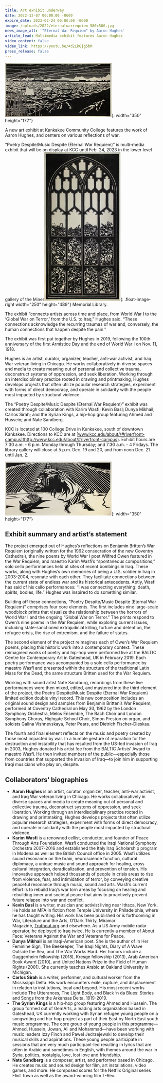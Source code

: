 ```yaml
---
title: Art exhibit underway
date: 2022-12-07 00:00:00 -0600
expire_date: 2023-02-24 00:00:00 -0600
image: /uploads/2022/eternalwarrequiem-580x580.jpg
news_image_alt: '"Eternal War Requiem" by Aaron Hughes'
article_lead: Multimedia exhibit features Aaron Hughes
video_content: false
video_link: https://youtu.be/4d2LkGjg5bM
press_release: false
---
```

![](/uploads/2022/dies-irae-but-i-was-looking-at-the-permanent-stars.jpg){: width="350" height="177"}

A new art exhibit at Kankakee Community College features the work of Aaron Hughes, and centers on various reflections of war.

“Poetry Despite/Music Despite (Eternal War Requiem)” is multi-media exhibit that will be on display at KCC until Feb. 24, 2023 in the lower level gallery of the Miner![“Requiem aeternam, Anthem for Doomed Youth” by Aaron Hughes](/uploads/2022/requiemaeternam-anthemfordoomedyouth-250x489.jpg "“Requiem aeternam, Anthem for Doomed Youth” by Aaron Hughes"){: .float-image-right width="250" height="489"} Memorial Library.

The exhibit “connects artists across time and place, from World War I to the ‘Global War on Terror,’ from the U.S. to Iraq,” Hughes said. “These connections acknowledge the recurring traumas of war and, conversely, the human connections that happen despite the pain.”

The exhibit was first put together by Hughes in 2019, following the 100th anniversary of the first Armistice Day and the end of World War I on Nov. 11, 1918.

Hughes is an artist, curator, organizer, teacher, anti-war activist, and Iraq War veteran living in Chicago. He works collaboratively in diverse spaces and media to create meaning out of personal and collective trauma, deconstruct systems of oppression, and seek liberation. Working through an interdisciplinary practice rooted in drawing and printmaking, Hughes develops projects that often utilize popular research strategies, experiment with forms of direct democracy, and operate in solidarity with the people most impacted by structural violence.

The “Poetry Despite/Music Despite (Eternal War Requiem)” exhibit was created through collaboration with Karim Wasfi; Kevin Basl; Dunya Mikhail; Carlos Sirah; and the Syrian Kings, a hip-hop group featuring Ahmed and Hussein; and Nate Sandberg.

KCC is located at 100 College Drive in Kankakee, south of downtown Kankakee. Directions to KCC are at&nbsp;[www.kcc.edu/about/\#riverfront-campus](http://www.kcc.edu/about/#riverfront-campus). Exhibit hours are 7:30 a.m. - 6 p.m. Monday through Thursday; and 7:30 a.m. - 4 Fridays. The library gallery will close at 5 p.m. Dec. 19 and 20, and from noon Dec. 21 until Jan. 2.

![](/uploads/2022/sanctus-the-end.jpg){: width="350" height="177"}

## Exhibit summary and artist’s statement

The project emerged out of Hughes’s reflections on Benjamin Britten’s War Requiem (originally written for the 1962 consecration of the new Coventry Cathedral), the nine poems by World War I poet Wilfred Owen featured in the War Requiem, and maestro Karim Wasfi’s “spontaneous compositions,” solo cello performances held at sites of recent bombings in Iraq. These works, along with Hughes’s own memories of being a U.S. soldier in Iraq in 2003-2004, resonate with each other. They facilitate connections between the current state of endless war and its historical antecedents. Aptly, Wasfi has said of his cello performances: “I was connecting everything: death, spirits, bodies, life.” Hughes was inspired to do something similar.

Building off these connections, “Poetry Despite/Music Despite (Eternal War Requiem)” comprises four core elements. The first includes nine large-scale woodblock prints that visualize the relationship between the horrors of World War I and the ongoing “Global War on Terror.” The prints respond to Owen’s nine poems in the War Requiem, while exploring current issues, including state-sanctioned extrajudicial killing, torture and detention, the refugee crisis, the rise of extremism, and the failure of states.

The second element of the project reimagines each of Owen’s War Requiem poems, placing this historic work into a contemporary context. These reimagined works of poetry and hip-hop were performed live at the BALTIC Centre for Contemporary Art in Gateshead, UK in February 2019. Each poetry performance was accompanied by a solo cello performance by maestro Wasfi and presented within the structure of the traditional Latin Mass for the Dead, the same structure Britten used for the War Requiem.

Working with sound artist Nate Sandburg, recordings from these live performances were then mixed, edited, and mastered into the third element of the project, the Poetry Despite/Music Despite (Eternal War Requiem) limited edition double vinyl record. This new composition includes an original sound design and samples from Benjamin Britten’s War Requiem, performed at Coventry Cathedral on May 30, 1962 by the London Symphony Orchestra, Melos Ensemble, The Bach Choir and London Symphony Chorus, Highgate School Choir, Simon Preston on organ, and soloists Galina Vishnevskaya, Peter Pears, and Dietrich Fischer-Dieskau.

The fourth and final element reflects on the music and poetry created by those most impacted by war. In a humble gesture of reparation for the destruction and instability that has resulted from the US-led invasion of Iraq in 2003, Hughes donated his artist fee from the BALTIC Artists’ Award to maestro Wasfi. He then invited members of the public—especially those from countries that supported the invasion of Iraq—to join him in supporting Iraqi musicians who play on, despite.&nbsp;

## Collaborators’ biographies

* **Aaron Hughes** is an artist, curator, organizer, teacher, anti-war activist, and Iraq War veteran living in Chicago. He works collaboratively in diverse spaces and media to create meaning out of personal and collective trauma, deconstruct systems of oppression, and seek liberation. Working through an interdisciplinary practice rooted in drawing and printmaking, Hughes develops projects that often utilize popular research strategies, experiment with forms of direct democracy, and operate in solidarity with the people most impacted by structural violence.
* **Karim Wasfi** is a renowned cellist, conductor, and founder of Peace Through Arts Foundation. Wasfi conducted the Iraqi National Symphony Orchestra 2007-2016 and established the Italy Iraq Scholarship program in Modena as well as the British Council office in 2005. Wasfi utilizes sound resonance on the brain, neuroscience function, cultural diplomacy, a unique music and sound approach for healing, cross cultural integration, deradicalization, and prevention of tension. His innovative approach helped thousands of people in crisis areas to rise from violence, fear, and intimidation of terror, by conveying creative peaceful resonance through music, sound and arts. Wasfi’s current effort is to rebuild Iraq’s war torn areas by focusing on healing and rebuilding inner and societal peace that aims to proactively prevent future relapse into war and conflict.
* **Kevin Basl** is a writer, musician and activist living near Ithaca, New York. He holds an MFA in fiction from Temple University in Philadelphia, where he has taught writing. His work has been published or is forthcoming in War, Literature and the Arts, O’Dark Thirty, Miramar Magazine,&nbsp;[Truthout.org](https://linkprotect.cudasvc.com/url?a=http%3a%2f%2fTruthout.org&amp;c=E,1,mHwikbu-5ksm2EryP4-JknBP_pCYGrKnQsVbR_qyS-BGlvMr9aX2DE9uYkzTsCk2iUgP7BdvpNxJ43Qhvssv2ug5ei17Zp9wJ92zt3bDlu7MDZmsVrkbDdy_sA,,&amp;typo=1)&nbsp;and elsewhere. As a US Army mobile radar operator, he deployed to Iraq twice. He is currently a member of About Face: Veterans Against the War and Veterans for Peace.
* **Dunya Mikhail** is an Iraqi-American poet. She is the author of In Her Feminine Sign, The Beekeeper, The Iraqi Nights, Diary of A Wave Outside the Sea, and The War Works Hard. Her honors include a Guggenheim fellowship (2018), Kresge fellowship (2013), Arab American Book Award (2010), and United Nations Prize in the Field of Human Rights (2001). She currently teaches Arabic at Oakland University in Michigan.
* **Carlos Sirah** is a writer, performer, and cultural worker from the Mississippi Delta. His work encounters exile, rupture, and displacement in relation to institutions, local and beyond. His most recent works include The Utterances, The Light Body, and Black ‘n da Blues: Stories and Songs from the Arkansas Delta, 1919-2019.&nbsp;
* **The Syrian Kings** is a hip-hop group featuring Ahmed and Hussein. The group formed out of GemArts, a leading arts organization based in Gateshead, UK currently working with Syrian refugee young people on a songwriting and hip-hop project as part of their East by North East youth music programme. The core group of young people in this programme—Ahmed, Hussein, Jowan, Ali and Mohammad—have been working with music leaders Izzy Finch and Pawel Jedrzejewski to develop their musical skills and aspirations. These young people participate in sessions that are very much participant-led resulting in lyrics that are often in Arabic and sometimes in English, with themes around the war in Syria, politics, nostalgia, love, lost love and friendship.
* **Nate Sandberg** is a composer, artist, and performer based in Chicago. He creates music and sound design for film, art installations, video games, and more. He composed scores for the Netflix Original series Flint Town as well as the award-winning film T-Rex.